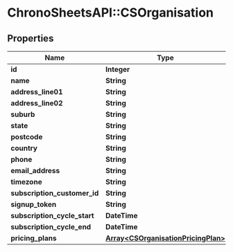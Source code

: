 # ChronoSheetsAPI::CSOrganisation

## Properties
Name | Type | Description | Notes
------------ | ------------- | ------------- | -------------
**id** | **Integer** |  | [optional] 
**name** | **String** |  | [optional] 
**address_line01** | **String** |  | [optional] 
**address_line02** | **String** |  | [optional] 
**suburb** | **String** |  | [optional] 
**state** | **String** |  | [optional] 
**postcode** | **String** |  | [optional] 
**country** | **String** |  | [optional] 
**phone** | **String** |  | [optional] 
**email_address** | **String** |  | [optional] 
**timezone** | **String** |  | [optional] 
**subscription_customer_id** | **String** |  | [optional] 
**signup_token** | **String** |  | [optional] 
**subscription_cycle_start** | **DateTime** |  | [optional] 
**subscription_cycle_end** | **DateTime** |  | [optional] 
**pricing_plans** | [**Array&lt;CSOrganisationPricingPlan&gt;**](CSOrganisationPricingPlan.md) |  | [optional] 


